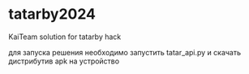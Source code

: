 # tatarby2024
KaiTeam solution for tatarby hack

для запуска решения необходимо запустить tatar_api.py и скачать дистрибутив apk на устройство 

